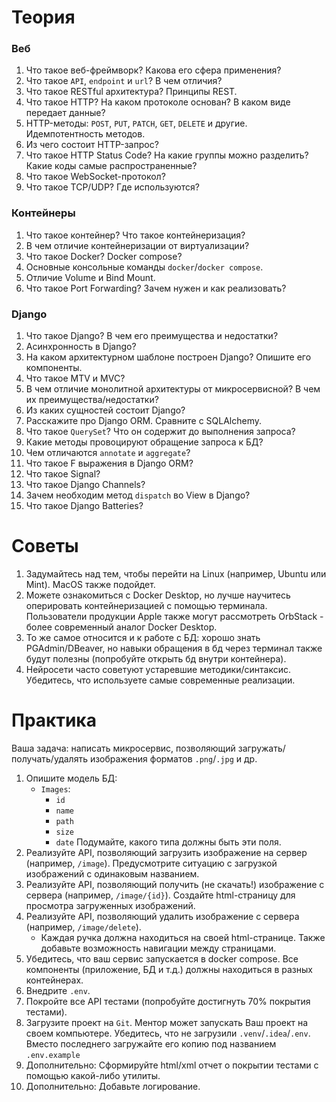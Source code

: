 # Теория
### Веб
1. Что такое веб-фреймворк? Какова его сфера применения?
2. Что такое `API`, `endpoint` и `url`? В чем отличия?
3. Что такое RESTful архитектура? Принципы REST.
4. Что такое HTTP? На каком протоколе основан? В каком виде передает данные?
5. HTTP-методы: `POST`, `PUT`, `PATCH`, `GET`, `DELETE` и другие. Идемпотентность методов.
6. Из чего состоит HTTP-запрос?
7. Что такое HTTP Status Code? На какие группы можно разделить? Какие коды самые распространенные?
8. Что такое WebSocket-протокол?
9. Что такое TCP/UDP? Где используются?

### Контейнеры
1. Что такое контейнер? Что такое контейнеризация?
2. В чем отличие контейнеризации от виртуализации?
3. Что такое Docker? Docker compose?
4. Основные консольные команды `docker`/`docker compose`.
5. Отличие Volume и Bind Mount.
6. Что такое Port Forwarding? Зачем нужен и как реализовать?

### Django
1. Что такое Django? В чем его преимущества и недостатки?
2. Асинхронность в Django?
3. На каком архитектурном шаблоне построен Django? Опишите его компоненты.
4. Что такое MTV и MVC?
5. В чем отличие монолитной архитектуры от микросервисной? В чем их преимущества/недостатки?
6. Из каких сущностей состоит Django?
7. Расскажите про Django ORM. Сравните с SQLAlchemy.
8. Что такое `QuerySet`? Что он содержит до выполнения запроса?
9. Какие методы провоцируют обращение запроса к БД?
10. Чем отличаются `annotate` и `aggregate`?
11. Что такое F выражения в Django ORM?
12. Что такое Signal?
13. Что такое Django Channels?
14. Зачем необходим метод `dispatch` во View в Django?
15. Что такое Django Batteries?

# Советы
1. Задумайтесь над тем, чтобы перейти на Linux (например, Ubuntu или Mint). MacOS также подойдет.
2. Можете ознакомиться с Docker Desktop, но лучше научитесь оперировать контейнеризацией с помощью терминала. Пользователи продукции Apple также могут рассмотреть OrbStack - более современный аналог Docker Desktop.
3. То же самое относится и к работе с БД: хорошо знать PGAdmin/DBeaver, но навыки обращения в бд через терминал также будут полезны (попробуйте открыть бд внутри контейнера).
4. Нейросети часто советуют устаревшие методики/синтаксис. Убедитесь, что используете самые современные реализации.

# Практика
Ваша задача: написать микросервис, позволяющий загружать/получать/удалять изображения форматов `.png`/`.jpg` и др.
1. Опишите модель БД:
   - `Images`:
       - `id`
       - `name`
       - `path`
       - `size`
       - `date`
   Подумайте, какого типа должны быть эти поля.
2. Реализуйте API, позволяющий загрузить изображение на сервер (например, `/image`). Предусмотрите ситуацию с загрузкой изображений с одинаковым названием.
3. Реализуйте API, позволяющий получить (не скачать!) изображение с сервера (например, `/image/{id}`). Создайте html-страницу для просмотра загруженных изображений.
4. Реализуйте API, позволяющий удалить изображение с сервера (например, `/image/delete`).
    - Каждая ручка должна находиться на своей html-странице. Также добавьте возможность навигации между страницами.
6. Убедитесь, что ваш сервис запускается в docker compose. Все компоненты (приложение, БД и т.д.) должны находиться в разных контейнерах.
7. Внедрите `.env`.
8. Покройте все API тестами (попробуйте достигнуть 70% покрытия тестами).
9. Загрузите проект на `Git`. Ментор может запускать Ваш проект на своем компьютере. Убедитесь, что не загрузили `.venv`/`.idea`/`.env`. Вместо последнего загружайте его копию под названием `.env.example`
10. Дополнительно: Сформируйте html/xml отчет о покрытии тестами с помощью какой-либо утилиты.
11. Дополнительно: Добавьте логирование.
